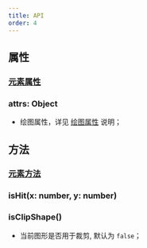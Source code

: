 ```yaml
---
title: API
order: 4
---
```


## 属性

### [元素属性](/en/docs/api/general/element#属性)

### attrs: Object

- 绘图属性，详见 [绘图属性](/en/docs/api/shape/attrs) 说明；

## 方法

### [元素方法](/en/docs/api/general/element#方法)

### isHit(x: number, y: number)

### isClipShape()

- 当前图形是否用于裁剪, 默认为 `false`；

